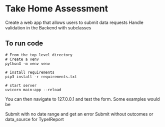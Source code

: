 # Take Home Assessment

Create a web app that allows users to submit data requests
Handle validation in the Backend with subclasses

## To run code

```
# From the top level directory
# Create a venv
python3 -m venv venv

# install requirements
pip3 install -r requirements.txt

# start server
uvicorn main:app --reload 

```

You can then navigate to 127.0.0.1 and test the form. Some examples would be

Submit with no date range and get an error
Submit without outcomes or data_source for TypeIReport